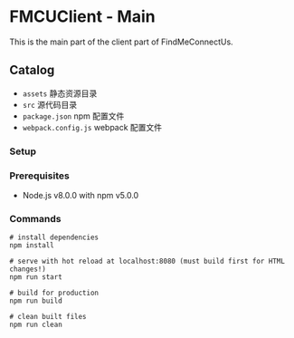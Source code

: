 # FMCUClient - Main
This is the main part of the client part of FindMeConnectUs.

## Catalog
* `assets` 静态资源目录
* `src` 源代码目录
* `package.json` npm 配置文件
* `webpack.config.js` webpack 配置文件

### Setup

### Prerequisites
* Node.js v8.0.0 with npm v5.0.0

### Commands
```shell
# install dependencies
npm install

# serve with hot reload at localhost:8080 (must build first for HTML changes!)
npm run start

# build for production
npm run build

# clean built files
npm run clean
```
